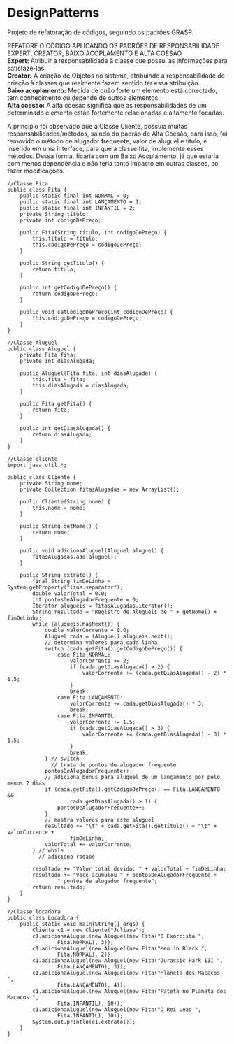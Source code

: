 # DesignPatterns
Projeto de refatoração de códigos, seguindo os padrões GRASP.
<br>

REFATORE O CÓDIGO APLICANDO OS PADRÕES DE
RESPONSABILIDADE EXPERT, CREATOR, BAIXO ACOPLAMENTO E ALTA
COESÃO
<br>
**Expert:** Atribuir a  responsabilidade à classe que possui as informações para satisfazê-las.
<br>
**Creator:** A criação de Objetos no sistema, atribuindo a responsabilidade de criação à classes que realmente fazem sentido ter essa atribuição.
<br>
**Baixo acoplamento:** Medida de quão forte um elemento está conectado, tem conhecimento ou depende de outros elementos.
<br>
**Alta coesão:** A alta coesão significa que as responsabilidades de um determinado elemento estão fortemente relacionadas e altamente focadas.
<br>

A princípio foi observado que a Classe Cliente, possuia muitas responsabilidades/métodos, saindo do padrão de Alta Coesão, para isso, foi removido o método de alugador frequente, valor de aluguel e título, e inserido em uma interface, para que a classe fita, implemente esses métodos. Dessa forma, ficaria com um Baixo Acoplamento, já que estaria com menos dependência e não teria tanto impacto em outras classes, ao fazer modificações.
<br>

```
//Classe Fita
public class Fita {
    public static final int NORMAL = 0;
    public static final int LANÇAMENTO = 1;
    public static final int INFANTIL = 2;
    private String título;
    private int códigoDePreço;

    public Fita(String título, int códigoDePreço) {
        this.título = título;
        this.códigoDePreço = códigoDePreço;
    }

    public String getTítulo() {
        return título;
    }

    public int getCódigoDePreço() {
        return códigoDePreço;
    }

    public void setCódigoDePreço(int códigoDePreço) {
        this.códigoDePreço = códigoDePreço;
    }
}
```

```
//Classe Aluguel
public class Aluguel {
    private Fita fita;
    private int diasAlugada;

    public Aluguel(Fita fita, int diasAlugada) {
        this.fita = fita;
        this.diasAlugada = diasAlugada;
    }

    public Fita getFita() {
        return fita;
    }

    public int getDiasAlugada() {
        return diasAlugada;
    }
}
```

```
//Classe cliente
import java.util.*;

public class Cliente {
    private String nome;
    private Collection fitasAlugadas = new ArrayList();

    public Cliente(String nome) {
        this.nome = nome;
    }

    public String getNome() {
        return nome;
    }

    public void adicionaAluguel(Aluguel aluguel) {
        fitasAlugadas.add(aluguel);
    }

    public String extrato() {
        final String fimDeLinha = System.getProperty("line.separator");
        double valorTotal = 0.0;
        int pontosDeAlugadorFrequente = 0;
        Iterator alugueis = fitasAlugadas.iterator();
        String resultado = "Registro de Alugueis de " + getNome() + fimDeLinha;
        while (alugueis.hasNext()) {
            double valorCorrente = 0.0;
            Aluguel cada = (Aluguel) alugueis.next();
            // determina valores para cada linha
            switch (cada.getFita().getCódigoDePreço()) {
                case Fita.NORMAL:
                    valorCorrente += 2;
                    if (cada.getDiasAlugada() > 2) {
                        valorCorrente += (cada.getDiasAlugada() - 2) * 1.5;
                    }
                    break;
                case Fita.LANÇAMENTO:
                    valorCorrente += cada.getDiasAlugada() * 3;
                    break;
                case Fita.INFANTIL:
                    valorCorrente += 1.5;
                    if (cada.getDiasAlugada() > 3) {
                        valorCorrente += (cada.getDiasAlugada() - 3) * 1.5;
                    }
                    break;
            } // switch
              // trata de pontos de alugador frequente
            pontosDeAlugadorFrequente++;
            // adiciona bonus para aluguel de um lançamento por pelo menos 2 dias
            if (cada.getFita().getCódigoDePreço() == Fita.LANÇAMENTO &&
                    cada.getDiasAlugada() > 1) {
                pontosDeAlugadorFrequente++;
            }
            // mostra valores para este aluguel
            resultado += "\t" + cada.getFita().getTítulo() + "\t" + valorCorrente +
                    fimDeLinha;
            valorTotal += valorCorrente;
        } // while
          // adiciona rodapé

        resultado += "Valor total devido: " + valorTotal + fimDeLinha;
        resultado += "Voce acumulou " + pontosDeAlugadorFrequente +
                " pontos de alugador frequente";
        return resultado;
    }
}
```

```
//Classe locadora
public class Locadora {
    public static void main(String[] args) {
        Cliente c1 = new Cliente("Juliana");
        c1.adicionaAluguel(new Aluguel(new Fita("O Exorcista ",
                Fita.NORMAL), 3));
        c1.adicionaAluguel(new Aluguel(new Fita("Men in Black ",
                Fita.NORMAL), 2));
        c1.adicionaAluguel(new Aluguel(new Fita("Jurassic Park III ",
                Fita.LANÇAMENTO), 3));
        c1.adicionaAluguel(new Aluguel(new Fita("Planeta dos Macacos ",
                Fita.LANÇAMENTO), 4));
        c1.adicionaAluguel(new Aluguel(new Fita("Pateta no Planeta dos Macacos ",
                Fita.INFANTIL), 10));
        c1.adicionaAluguel(new Aluguel(new Fita("O Rei Leao ",
                Fita.INFANTIL), 30));
        System.out.println(c1.extrato());
    }
}
```


